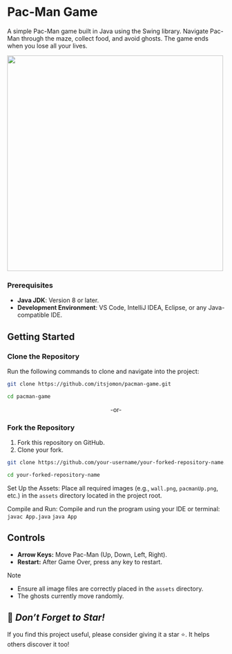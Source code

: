 # Pac-Man Game
A simple Pac-Man game built in Java using the Swing library. Navigate Pac-Man through the maze, collect food, and avoid ghosts. The game ends when you lose all your lives.

<img src ="https://github.com/user-attachments/assets/8b23211c-f64d-43e6-9f93-9b11b814a4f2" width="500">

### Prerequisites
- **Java JDK**: Version 8 or later.
- **Development Environment**: VS Code, IntelliJ IDEA, Eclipse, or any Java-compatible IDE.

## Getting Started  

### Clone the Repository  
Run the following commands to clone and navigate into the project:

```bash  
git clone https://github.com/itsjomon/pacman-game.git
```
```bash
cd pacman-game
```

<p align ="center">-or-</p>

### Fork the Repository  
1. Fork this repository on GitHub.  
2. Clone your fork.

```bash  
git clone https://github.com/your-username/your-forked-repository-name.git
```
```bash
cd your-forked-repository-name    
```

Set Up the Assets: Place all required images (e.g., `wall.png`, `pacmanUp.png`, etc.) in the `assets` directory located in the project root.

Compile and Run: Compile and run the program using your IDE or terminal: `javac App.java`  `java App`

## Controls
- **Arrow Keys:** Move Pac-Man (Up, Down, Left, Right).
- **Restart:** After Game Over, press any key to restart.

> [!NOTE]
> - Ensure all image files are correctly placed in the `assets` directory.
> - The ghosts currently move randomly.

## 🌟 *Don’t Forget to Star!*
If you find this project useful, please consider giving it a star ⭐. It helps others discover it too!
